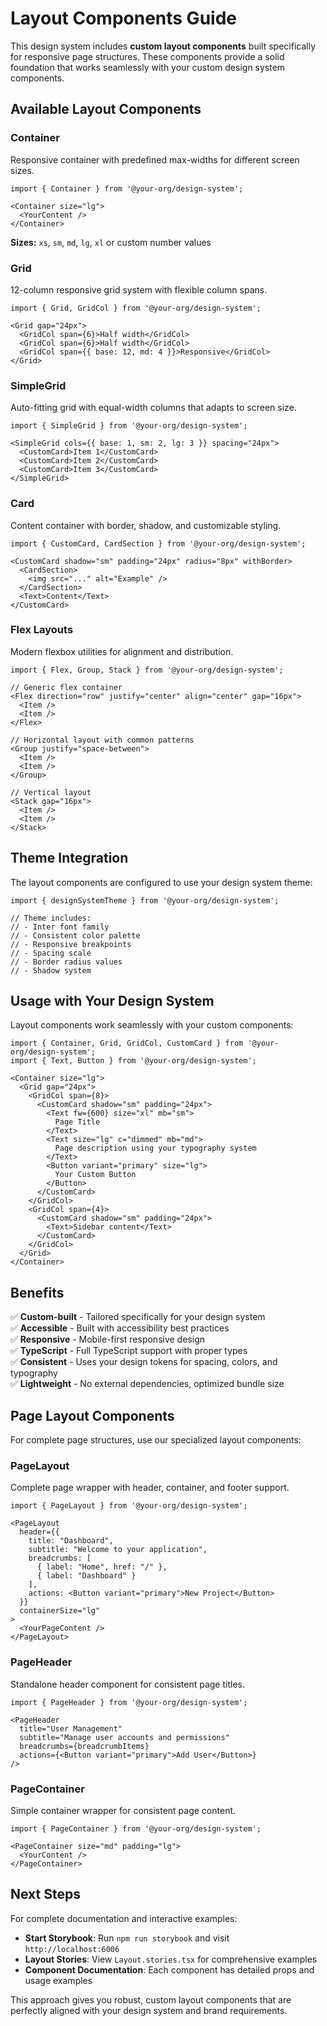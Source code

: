 # Layout Components Guide

This design system includes **custom layout components** built specifically for responsive page structures. These components provide a solid foundation that works seamlessly with your custom design system components.

## Available Layout Components

### Container
Responsive container with predefined max-widths for different screen sizes.

```tsx
import { Container } from '@your-org/design-system';

<Container size="lg">
  <YourContent />
</Container>
```

**Sizes:** `xs`, `sm`, `md`, `lg`, `xl` or custom number values

### Grid
12-column responsive grid system with flexible column spans.

```tsx
import { Grid, GridCol } from '@your-org/design-system';

<Grid gap="24px">
  <GridCol span={6}>Half width</GridCol>
  <GridCol span={6}>Half width</GridCol>
  <GridCol span={{ base: 12, md: 4 }}>Responsive</GridCol>
</Grid>
```

### SimpleGrid
Auto-fitting grid with equal-width columns that adapts to screen size.

```tsx
import { SimpleGrid } from '@your-org/design-system';

<SimpleGrid cols={{ base: 1, sm: 2, lg: 3 }} spacing="24px">
  <CustomCard>Item 1</CustomCard>
  <CustomCard>Item 2</CustomCard>
  <CustomCard>Item 3</CustomCard>
</SimpleGrid>
```

### Card
Content container with border, shadow, and customizable styling.

```tsx
import { CustomCard, CardSection } from '@your-org/design-system';

<CustomCard shadow="sm" padding="24px" radius="8px" withBorder>
  <CardSection>
    <img src="..." alt="Example" />
  </CardSection>
  <Text>Content</Text>
</CustomCard>
```

### Flex Layouts
Modern flexbox utilities for alignment and distribution.

```tsx
import { Flex, Group, Stack } from '@your-org/design-system';

// Generic flex container
<Flex direction="row" justify="center" align="center" gap="16px">
  <Item />
  <Item />
</Flex>

// Horizontal layout with common patterns
<Group justify="space-between">
  <Item />
  <Item />
</Group>

// Vertical layout
<Stack gap="16px">
  <Item />
  <Item />
</Stack>
```

## Theme Integration

The layout components are configured to use your design system theme:

```tsx
import { designSystemTheme } from '@your-org/design-system';

// Theme includes:
// - Inter font family
// - Consistent color palette
// - Responsive breakpoints
// - Spacing scale
// - Border radius values
// - Shadow system
```

## Usage with Your Design System

Layout components work seamlessly with your custom components:

```tsx
import { Container, Grid, GridCol, CustomCard } from '@your-org/design-system';
import { Text, Button } from '@your-org/design-system';

<Container size="lg">
  <Grid gap="24px">
    <GridCol span={8}>
      <CustomCard shadow="sm" padding="24px">
        <Text fw={600} size="xl" mb="sm">
          Page Title
        </Text>
        <Text size="lg" c="dimmed" mb="md">
          Page description using your typography system
        </Text>
        <Button variant="primary" size="lg">
          Your Custom Button
        </Button>
      </CustomCard>
    </GridCol>
    <GridCol span={4}>
      <CustomCard shadow="sm" padding="24px">
        <Text>Sidebar content</Text>
      </CustomCard>
    </GridCol>
  </Grid>
</Container>
```

## Benefits

✅ **Custom-built** - Tailored specifically for your design system  
✅ **Accessible** - Built with accessibility best practices  
✅ **Responsive** - Mobile-first responsive design  
✅ **TypeScript** - Full TypeScript support with proper types  
✅ **Consistent** - Uses your design tokens for spacing, colors, and typography  
✅ **Lightweight** - No external dependencies, optimized bundle size  

## Page Layout Components

For complete page structures, use our specialized layout components:

### PageLayout
Complete page wrapper with header, container, and footer support.

```tsx
import { PageLayout } from '@your-org/design-system';

<PageLayout
  header={{
    title: "Dashboard",
    subtitle: "Welcome to your application",
    breadcrumbs: [
      { label: "Home", href: "/" },
      { label: "Dashboard" }
    ],
    actions: <Button variant="primary">New Project</Button>
  }}
  containerSize="lg"
>
  <YourPageContent />
</PageLayout>
```

### PageHeader
Standalone header component for consistent page titles.

```tsx
import { PageHeader } from '@your-org/design-system';

<PageHeader
  title="User Management"
  subtitle="Manage user accounts and permissions"
  breadcrumbs={breadcrumbItems}
  actions={<Button variant="primary">Add User</Button>}
/>
```

### PageContainer
Simple container wrapper for consistent page content.

```tsx
import { PageContainer } from '@your-org/design-system';

<PageContainer size="md" padding="lg">
  <YourContent />
</PageContainer>
```

## Next Steps

For complete documentation and interactive examples:
- **Start Storybook**: Run `npm run storybook` and visit `http://localhost:6006`
- **Layout Stories**: View `Layout.stories.tsx` for comprehensive examples
- **Component Documentation**: Each component has detailed props and usage examples

This approach gives you robust, custom layout components that are perfectly aligned with your design system and brand requirements.
